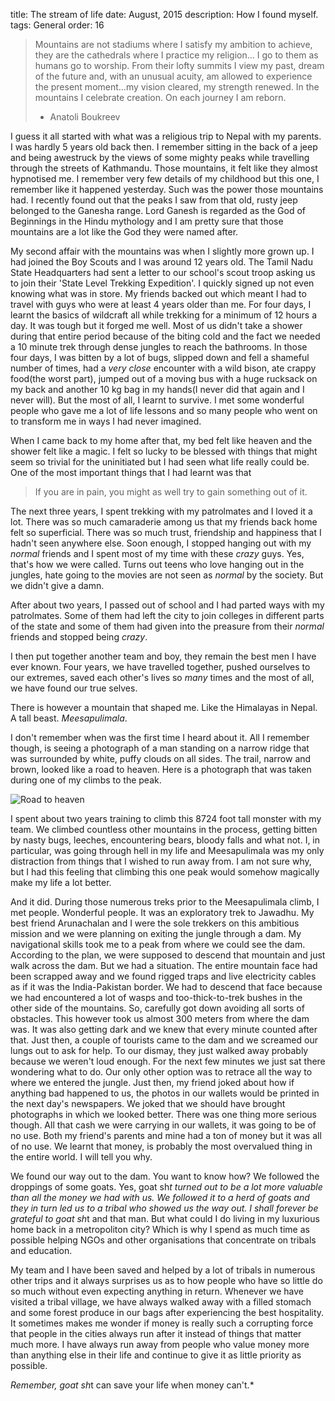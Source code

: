 title: The stream of life
date: August, 2015
description: How I found myself.
tags: General
order: 16

> Mountains are not stadiums where I satisfy my ambition to achieve, they are the cathedrals where I practice my religion...
  I go to them as humans go to worship. From their lofty summits I view my past, dream of the future and, with an unusual 
  acuity, am allowed to experience the present moment...my vision cleared, my strength renewed. In the mountains I celebrate 
  creation. On each journey I am reborn.
> - Anatoli Boukreev

I guess it all started with what was a religious trip to Nepal with my parents. I was hardly 5 years old back then. I remember
sitting in the back of a jeep and being awestruck by the views of some mighty peaks while travelling through the streets of Kathmandu.
Those mountains, it felt like they almost hypnotised me. I remember very few details of my childhood but this one, I remember like it
happened yesterday. Such was the power those mountains had. I recently found out that the peaks I saw from that old, rusty jeep belonged
to the Ganesha range. Lord Ganesh is regarded as the God of Beginnings in the Hindu mythology and I am pretty sure that those mountains
are a lot like the God they were named after.
    
My second affair with the mountains was when I slightly more grown up. I had joined the Boy Scouts and I was around 12 years old.
The Tamil Nadu State Headquarters had sent a letter to our school's scout troop asking us to join their 'State Level Trekking Expedition'.
I quickly signed up not even knowing what was in store. My friends backed out which meant I had to travel with guys who were at least
4 years older than me. For four days, I learnt the basics of wildcraft all while trekking for a minimum of 12 hours a day. It was tough
but it forged me well. Most of us didn't take a shower during that entire period because of the biting cold and the fact we needed a 10 
minute trek through dense jungles to reach the bathrooms. In those four days, I was bitten by a lot of bugs, slipped down and fell a shameful
number of times, had a *very close* encounter with a wild bison, ate crappy food(the worst part), jumped out of a moving bus with a huge 
rucksack on my back and another 10 kg bag in my hands(I never did that again and I never will). But the most of all, I learnt to survive. 
I met some wonderful people who gave me a lot of life lessons and so many people who went on to transform me in ways I had never imagined. 

When I came back to my home after that, my bed felt like heaven and the shower felt like a magic. I felt so lucky to be blessed with things
that might seem so trivial for the uninitiated but I had seen what life really could be. One of the most important things that I had learnt
was that

> If you are in pain, you might as well try to gain something out of it.

The next three years, I spent trekking with my patrolmates and I loved it a lot. There was so much camaraderie among us that my friends back
home felt so superficial. There was so much trust, friendship and happiness that I hadn't seen anywhere else. Soon enough, I stopped hanging
out with my *normal* friends and I spent most of my time with these *crazy* guys. Yes, that's how we were called. Turns out teens who love
hanging out in the jungles, hate going to the movies are not seen as *normal* by the society. But we didn't give a damn. 

After about two years, I passed out of school and I had parted ways with my patrolmates. Some of them had left the city to join colleges in
different parts of the state and some of them had given into the preasure from their *normal* friends and stopped being *crazy*.

I then put together another team and boy, they remain the best men I have ever known. Four years, we have travelled together, pushed ourselves 
to our extremes, saved each other's lives so *many* times and the most of all, we have found our true selves.

There is however a mountain that shaped me. Like the Himalayas in Nepal. A tall beast. *Meesapulimala*.

I don't remember when was the first time I heard about it. All I remember though, is seeing a photograph of a man standing on a narrow ridge
that was surrounded by white, puffy clouds on all sides. The trail, narrow and brown, looked like a road to heaven. Here is a photograph that 
was taken during one of my climbs to the peak. 

![Road to heaven](http://2.bp.blogspot.com/-WEdJ_tHSn1s/VJV-KI5BU8I/AAAAAAAABwg/LpLY4DHD1rM/s1600/IMG_1397.JPG)

I spent about two years training to climb this 8724 foot tall monster with my team. We climbed countless other mountains in the process,
getting bitten by nasty bugs, leeches, encountering bears, bloody falls and what not. I, in particular, was going through hell in my life and
Meesapulimala was my only distraction from things that I wished to run away from. I am not sure why, but I had this feeling that climbing this
one peak would somehow magically make my life a lot better.

And it did. During those numerous treks prior to the Meesapulimala climb, I met people. Wonderful people. It was an exploratory trek to Jawadhu.
My best friend Arunachalan and I were the sole trekkers on this ambitious mission and we were planning on exiting the jungle through a dam. My
navigational skills took me to a peak from where we could see the dam. According to the plan, we were supposed to descend that mountain and
just walk across the dam. But we had a situation. The entire mountain face had been scrapped away and we found rigged traps and live electricity
cables as if it was the India-Pakistan border. We had to descend that face because we had encountered a lot of wasps and too-thick-to-trek
bushes in the other side of the mountains. So, carefully got down avoiding all sorts of obstacles. This however took us almost 300 meters from
where the dam was. It was also getting dark and we knew that every minute counted after that. Just then, a couple of tourists came to the dam
and we screamed our lungs out to ask for help. To our dismay, they just walked away probably because we weren't loud enough. For the next few
minutes we just sat there wondering what to do. Our only other option was to retrace all the way to where we entered the jungle. Just then,
my friend joked about how if anything bad happened to us, the photos in our wallets would be printed in the next day's newspapers. We joked
that we should have brought photographs in which we looked better. There was one thing more serious though. All that cash we were carrying in
our wallets, it was going to be of no use. Both my friend's parents and mine had a ton of money but it was all of no use. We learnt that money,
is probably the most overvalued thing in the entire world. I will tell you why.

We found our way out to the dam. You want to know how? We followed the droppings of some goats. Yes, goat sh*t turned out to be a lot more
valuable than all the money we had with us. We followed it to a herd of goats and they in turn led us to a tribal who showed us the way out.
I shall forever be grateful to goat sh*t and that man. But what could I do living in my luxurious home back in a metropoliton city? Which is
why I spend as much time as possible helping NGOs and other organisations that concentrate on tribals and education. 

My team and I have been saved and helped by a lot of tribals in numerous other trips and it always surprises us as to how people who have
so little do so much without even expecting anything in return. Whenever we have visited a tribal village, we have always walked away with
a filled stomach and some forest produce in our bags after experiencing the best hospitality. It sometimes makes me wonder if money is really
such a corrupting force that people in the cities always run after it instead of things that matter much more. I have always run away from
people who value money more than anything else in their life and continue to give it as little priority as possible.

*Remember, goat sh*t can save your life when money can't.*



